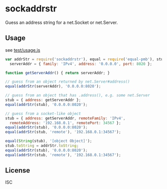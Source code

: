 ﻿
<!--#echo json="package.json" key="name" underline="=" -->
sockaddrstr
===========
<!--/#echo -->

<!--#echo json="package.json" key="description" -->
Guess an address string for a net.Socket or net.Server.
<!--/#echo -->


Usage
-----
see [test/usage.js](test/usage.js)

<!--#include file="test/usage.js" start="  //#u" stop="  //#r"
  outdent="  " code="javascript" -->
<!--#verbatim lncnt="24" -->
```javascript
var addrStr = require('sockaddrstr'), equal = require('equal-pmb'), stub,
  serverAddr = { family: 'IPv4', address: '0.0.0.0', port: 8020 };

function getServerAddr() { return serverAddr; }

// guess from an object returned by net.Server#address()
equal(addrStr(serverAddr), '0.0.0.0:8020');

// guess from an object that has .address(), e.g. some net.Server
stub = { address: getServerAddr };
equal(addrStr(stub), '0.0.0.0:8020');

// guess from a socket-like object
stub = { address: getServerAddr, remoteFamily: 'IPv4',
  remoteAddress: '192.168.0.1', remotePort: 34567 };
equal(addrStr(stub), '0.0.0.0:8020');
equal(addrStr(stub, 'remote'), '192.168.0.1:34567');

equal(String(stub), '[object Object]');
stub.toString = addrStr.toString;
equal(addrStr(stub), '0.0.0.0:8020');
equal(addrStr(stub, 'remote'), '192.168.0.1:34567');
```
<!--/include-->





<!--#toc stop="scan" -->


License
-------
<!--#echo json="package.json" key=".license" -->
ISC
<!--/#echo -->
